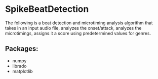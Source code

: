# SpikeBeatDetection

The following is a beat detection and microtiming analysis algorithm that takes in an input audio file, analyzes the onset/attack, analyzes the microtimings, assigns it a score using predetermined values for genres.

## Packages: 
- numpy
- librado
- matplotlib


